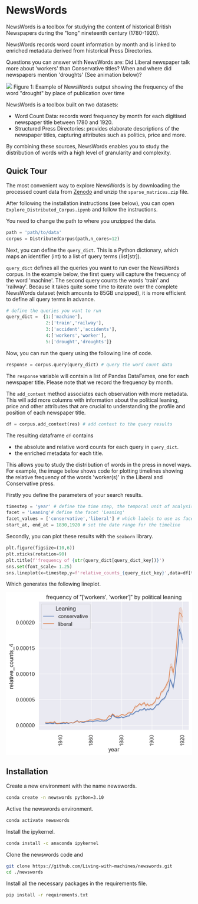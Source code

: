 # NewsWords

NewsWords is a toolbox for studying the content of historical British Newspapers during the "long" nineteenth century (1780-1920).

NewsWords records word count information by month and is linked to enriched metadata derived from historical Press Directories.

Questions you can answer with NewsWords are: Did Liberal newspaper talk more about 'workers' than Conservative titles? When and where did newspapers mention 'droughts' (See animation below)? 

![](figures/drought_2.gif)
Figure 1: Example of NewsWords output showing the frequency of the word "drought" by place of publication over time

NewsWords is a toolbox built on two datasets:
- Word Count Data: records word frequency by month for each digitised newspaper title between 1780 and 1920.
- Structured Press Directories: provides elaborate descriptions of the newspaper titles, capturing attributes such as politics, price and more.

By combining these sources, NewsWords enables you to study the distribution of words with a high level of granularity and complexity. 

## Quick Tour

The most convenient way to explore NewsWords is by downloading the processed count data from [Zenodo](https://zenodo.org/uploads/14996278) and unzip the `sparse_matrices.zip` file.

After following the installation instructions (see below), you can open `Explore_Distributed_Corpus.ipynb` and follow the instructions. 

You need to change the path to where you unzipped the data.

```python
path = 'path/to/data'
corpus = DistributedCorpus(path,n_cores=12)
```

Next, you can define the `query_dict`. This is a Python dictionary, which maps an identifier (int) to a list of query terms (list[str]). 

`query_dict` defines all the queries you want to run over the NewsWords corpus. In the example below, the first query will capture the frequency of the word 'machine'. The second query counts the words 'train' and 'railway'. Because it takes quite some time to iterate over the complete NewsWords dataset (wich amounts to 85GB unzipped), it is more efficient to define all query terms in advance.

```python
# define the queries you want to run
query_dict =  {1:['machine'], 
               2:['train','railway'],
               3:['accident','accidents'],
               4:['workers','worker'],
               5:['drought','droughts']}
```               

Now, you can run the query using the following line of code.

```python
response = corpus.query(query_dict) # query the word count data
```

The `response` variable will contain a list of Pandas DataFames, one for each newspaper title. Please note that we record the frequency by month. 

The `add_context` method associates each observation with more metadata. This will add more columns with information about the political leaning, price and other attributes that are crucial to understanding the profile and position of each newspaper title.

```python
df = corpus.add_context(res) # add context to the query results
```

The resulting dataframe `df` contains
- the absolute and relative word counts for each query in `query_dict`.
- the enriched metadata for each title.

This allows you to study the distribution of words in the press in novel ways. For example, the image below shows code for plotting timelines showing the relative frequency of the words 'worker(s)' in the Liberal and Conservative press.

Firstly you define the parameters of your search results.

```python
timestep = 'year' # define the time step, the temporal unit of analysis, mostly year
facet = 'Leaning'# define the facet 'Leaning'
facet_values = ['conservative','liberal'] # which labels to use as facet values
start_at, end_at = 1830,1920 # set the date range for the timeline
```

Secondly, you can plot these results with the `seaborn` library. 

```python
plt.figure(figsize=(10,6))
plt.xticks(rotation=90)
plt.title(f'frequency of {str(query_dict[query_dict_key])}')
sns.set(font_scale= 1.25)
sns.lineplot(x=timestep,y=f'relative_counts_{query_dict_key}',data=df[time_filter])
```

Which generates the following lineplot.

![lineplot](figures/lineplot1.png)

## Installation

Create a new environment with the name newswords.

```bash
conda create -n newswords python=3.10
```

Active the newswords environment.

```bash
conda activate newswords
```

Install the ipykernel.

```bash
conda install -c anaconda ipykernel
```

Clone the newswords code and 

```bash
git clone https://github.com/Living-with-machines/newswords.git
cd ./newswords
```

Install all the necessary packages in the requirements file.

```bash
pip install -r requirements.txt
```


